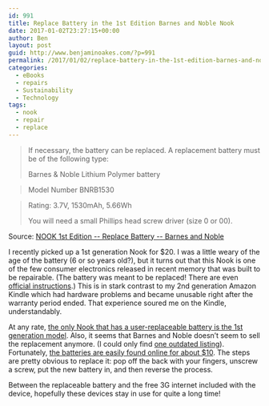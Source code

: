 ```yaml
---
id: 991
title: Replace Battery in the 1st Edition Barnes and Noble Nook
date: 2017-01-02T23:27:15+00:00
author: Ben
layout: post
guid: http://www.benjaminoakes.com/?p=991
permalink: /2017/01/02/replace-battery-in-the-1st-edition-barnes-and-noble-nook/
categories:
  - eBooks
  - repairs
  - Sustainability
  - Technology
tags:
  - nook
  - repair
  - replace
---
```

> If necessary, the battery can be replaced. A replacement battery must be of the following type:
> 
> Barnes & Noble Lithium Polymer battery
  
> Model Number BNRB1530
  
> Rating: 3.7V, 1530mAh, 5.66Wh
> 
> You will need a small Phillips head screw driver (size 0 or 00).

Source: [NOOK 1st Edition -- Replace Battery -- Barnes and Noble](https://help.barnesandnoble.com/app/answers/detail/a_id/85/kw/3nook%20replacement%20parts)

I recently picked up a 1st generation Nook for $20. I was a little weary of the age of the battery (6 or so years old?), but it turns out that this Nook is one of the few consumer electronics released in recent memory that was built to be repairable. (The battery was meant to be replaced! There are even [official instructions](https://help.barnesandnoble.com/app/answers/detail/a_id/85/kw/3nook%20replacement%20parts).) This is in stark contrast to my 2nd generation Amazon Kindle which had hardware problems and became unusable right after the warranty period ended. That experience soured me on the Kindle, understandably.

At any rate, [the only Nook that has a user-replaceable battery is the 1st generation model](https://help.barnesandnoble.com/app/answers/detail/a_id/643/kw/replace%20battery). Also, it seems that Barnes and Noble doesn&#8217;t seem to sell the replacement anymore. (I could only find [one outdated listing](http://www.barnesandnoble.com/w/lenmar-ebz301bn-replacement-battery-for-barnes-noble-nook/28013814)). Fortunately, [the batteries are easily found online for about $10](https://www.amazon.com/s?ie=UTF8&field-keywords=BNRB1530). The steps are pretty obvious to replace it: pop off the back with your fingers, unscrew a screw, put the new battery in, and then reverse the process.

Between the replaceable battery and the free 3G internet included with the device, hopefully these devices stay in use for quite a long time!